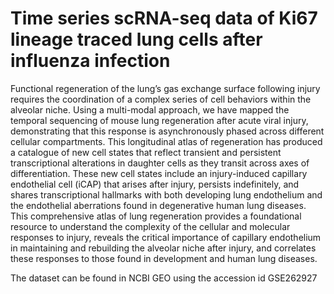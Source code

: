 # Time series scRNA-seq data of Ki67 lineage traced lung cells after influenza infection
Functional regeneration of the lung’s gas exchange surface following injury requires the coordination of a complex series of cell behaviors within the alveolar niche. Using a multi-modal approach, we have mapped the temporal sequencing of mouse lung regeneration after acute viral injury, demonstrating that this response is asynchronously phased across different cellular compartments. This longitudinal atlas of regeneration has produced a catalogue of new cell states that reflect transient and persistent transcriptional alterations in daughter cells as they transit across axes of differentiation. These new cell states include an injury-induced capillary endothelial cell (iCAP) that arises after injury, persists indefinitely, and shares transcriptional hallmarks with both developing lung endothelium and the endothelial aberrations found in degenerative human lung diseases. This comprehensive atlas of lung regeneration provides a foundational resource to understand the complexity of the cellular and molecular responses to injury, reveals the critical importance of capillary endothelium in maintaining and rebuilding the alveolar niche after injury, and correlates these responses to those found in development and human lung diseases.

The dataset can be found in NCBI GEO using the accession id GSE262927
